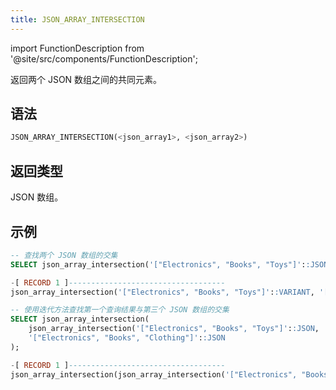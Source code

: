 ```yaml
---
title: JSON_ARRAY_INTERSECTION
---
```

import FunctionDescription from '@site/src/components/FunctionDescription';

<FunctionDescription description="引入或更新于：v1.2.644"/>

返回两个 JSON 数组之间的共同元素。

## 语法

```sql
JSON_ARRAY_INTERSECTION(<json_array1>, <json_array2>)
```

## 返回类型

JSON 数组。

## 示例

```sql
-- 查找两个 JSON 数组的交集
SELECT json_array_intersection('["Electronics", "Books", "Toys"]'::JSON, '["Books", "Fashion", "Electronics"]'::JSON);

-[ RECORD 1 ]-----------------------------------
json_array_intersection('["Electronics", "Books", "Toys"]'::VARIANT, '["Books", "Fashion", "Electronics"]'::VARIANT): ["Electronics","Books"]

-- 使用迭代方法查找第一个查询结果与第三个 JSON 数组的交集
SELECT json_array_intersection(
    json_array_intersection('["Electronics", "Books", "Toys"]'::JSON, '["Books", "Fashion", "Electronics"]'::JSON),
    '["Electronics", "Books", "Clothing"]'::JSON
);

-[ RECORD 1 ]-----------------------------------
json_array_intersection(json_array_intersection('["Electronics", "Books", "Toys"]'::VARIANT, '["Books", "Fashion", "Electronics"]'::VARIANT), '["Electronics", "Books", "Clothing"]'::VARIANT): ["Electronics","Books"]
```